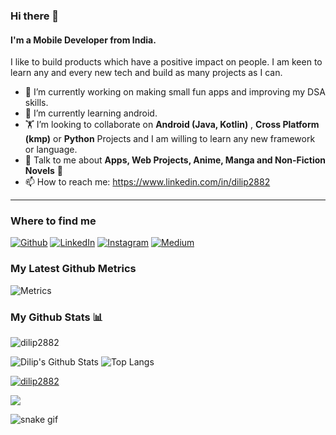 ### Hi there 👋

<!--

**Dilip2882/dilip2882** is a ✨ _special_ ✨ repository because its `README.md` (this file) appears on your GitHub profile.

Here are some ideas to get you started:

- 🔭 I’m currently working on ...
- 🌱 I’m currently learning ...
- 👯 I’m looking to collaborate on ...
- 🤔 I’m looking for help with ...
- 💬 Ask me about ...
- 📫 How to reach me: ...
- 😄 Pronouns: ...
- ⚡ Fun fact: ...
-->

#### I'm a Mobile Developer from India. 
 I like to build products which have a positive impact on people. I am keen to learn any and every new tech and build as many projects as I can.


- 🔭 I’m currently working on making small fun apps and  improving my DSA skills.
- 🌱 I’m currently learning android.
- 🏋️‍ I’m looking to collaborate on **Android (Java, Kotlin)** , **Cross Platform (kmp)** or **Python** Projects and I am willing to learn any new framework or language.
- 💬 Talk to me about **Apps, Web Projects, Anime, Manga and Non-Fiction Novels** 🌃
- 📫 How to reach me: https://www.linkedin.com/in/dilip2882

<hr>


<h3>Where to find me</h3>
<p><a href="https://github.com/dilip2882" target="_blank"><img alt="Github" src="https://img.shields.io/badge/GitHub-%2312100E.svg?&style=for-the-badge&logo=Github&logoColor=white" /></a> <a href="https://www.linkedin.com/in/dilip2882" target="_blank"><img alt="LinkedIn" src="https://img.shields.io/badge/linkedin-%230077B5.svg?&style=for-the-badge&logo=linkedin&logoColor=white" /></a> <a href="https://instagram.com/dilipspatel2882" target="_blank"><img alt="Instagram" src="https://img.shields.io/badge/instagram-%2312100E.svg?&style=for-the-badge&logo=instagram&logoColor=white" /></a> <a href = "https://dilip2882.medium.com/" target="_blank"><img alt="Medium" src="https://img.shields.io/badge/medium-%230077B5.svg?&style=for-the-badge&logo=medium&logoColor=white"></a>
</p>

<h3>My Latest Github Metrics</h3> 

![Metrics](https://metrics.lecoq.io/dilip2882?template=classic&base.header=0&gists=1&lines=1&config.timezone=America%2FToronto)
<br>
<!-- <i>https://metrics.lecoq.io/insights/dilip2882</i> -->


<h3>My Github Stats 📊</h3>

<p align="left"> <img align="center" src="https://github-readme-streak-stats.herokuapp.com/?user=dilip2882&" alt="dilip2882" />

![Dilip's Github Stats](https://github-readme-stats.vercel.app/api?username=dilip2882&count_private=true&show_icons=true&include_all_commits=true)
![Top Langs](https://github-readme-stats.vercel.app/api/top-langs/?username=dilip2882&hide=TeX&layout=compact)

<p align="left"> <a href="https://github.com/ryo-ma/github-profile-trophy"><img src="https://github-profile-trophy.vercel.app/?username=dilip2882" alt="dilip2882" /></a> </p>

![](https://komarev.com/ghpvc/?username=dilip2882&color=green&style=flat)

![snake gif](https://github.com/dilip2882/dilip2882/blob/output/github-contribution-grid-snake.gif)







<!--
## 🌐 Socials:

[![LinkedIn](https://img.shields.io/badge/LinkedIn-%230077B5.svg?logo=linkedin&logoColor=white)](https://linkedin.com/in/) [![Twitter](https://img.shields.io/badge/Twitter-%231DA1F2.svg?logo=Twitter&logoColor=white)](https://twitter.com/)
  <!--
For future use
<a href="https://www.instagram.com/hemant.gz/">
  <img align="left" alt="Instagram" width="22px" src="https://cdn.jsdelivr.net/npm/simple-icons@v3/icons/instagram.svg" />
</a>
<a href="https://leetcode.com//">
  <img align="left" alt="Leetcode" width="22px" src="https://cdn.jsdelivr.net/npm/simple-icons@v3/icons/leetcode.svg" />
</a>

## Languages and tools ⚙️

![Java](https://img.shields.io/badge/html5-%23E34F26.svg?style=for-the-badge&logo=java&logoColor=white) ![HTML5](https://img.shields.io/badge/html5-%23E34F26.svg?style=for-the-badge&logo=html5&logoColor=white) ![CSS3](https://img.shields.io/badge/css3-%231572B6.svg?style=for-the-badge&logo=css3&logoColor=white) ![JavaScript](https://img.shields.io/badge/javascript-%23323330.svg?style=for-the-badge&logo=javascript&logoColor=%23F7DF1E) ![React](https://img.shields.io/badge/react-%2320232a.svg?style=for-the-badge&logo=react&logoColor=%2361DAFB) ![Bootstrap](https://img.shields.io/badge/bootstrap-%238511FA.svg?style=for-the-badge&logo=bootstrap&logoColor=white) ![Figma](https://img.shields.io/badge/figma-%23F24E1E.svg?style=for-the-badge&logo=figma&logoColor=white) ![Vercel](https://img.shields.io/badge/vercel-%23000000.svg?style=for-the-badge&logo=vercel&logoColor=white)

-->


